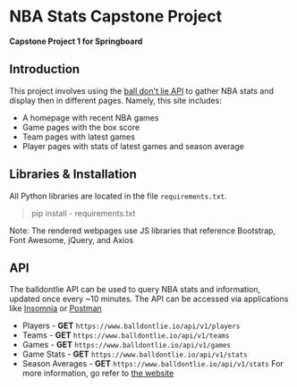 # NBA Stats Capstone Project
**Capstone Project 1 for Springboard**

## Introduction
This project involves using the [ball don't lie API](https://ball-dont-lie.herokuapp.com/) to gather NBA stats and display then in different pages. Namely, this site includes:
- A homepage with recent NBA games
- Game pages with the box score
- Team pages with latest games
- Player pages with stats of latest games and season average

## Libraries & Installation
All Python libraries are located in the file `requirements.txt`. 
> pip install - requirements.txt

Note: The rendered webpages use JS libraries that reference Bootstrap, Font Awesome, jQuery, and Axios

## API
The balldontlie API can be used to query NBA stats and information, updated once every ~10 minutes. The API can be accessed via applications like [Insomnia](https://insomnia.rest/) or [Postman](https://www.postman.com/)
- Players - **GET** `https://www.balldontlie.io/api/v1/players`
- Teams - **GET** `https://www.balldontlie.io/api/v1/teams`
- Games - **GET** `https://www.balldontlie.io/api/v1/games`
- Game Stats - **GET** `https://www.balldontlie.io/api/v1/stats`
- Season Averages - **GET** `https://www.balldontlie.io/api/v1/stats`
For more information, go refer to [the website](https://www.balldontlie.io/#introduction)
